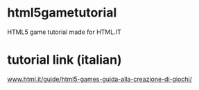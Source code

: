 # html5gametutorial
HTML5 game tutorial made for HTML.IT


# tutorial link (italian)
www.html.it/guide/html5-games-guida-alla-creazione-di-giochi/
